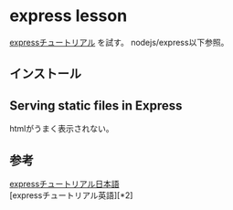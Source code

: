 # express lesson

[expressチュートリアル][*1]  を試す。
nodejs/express以下参照。

## インストール

## Serving static files in Express
htmlがうまく表示されない。

## 参考

[expressチュートリアル日本語][*1]  
[expressチュートリアル英語][*2]  



[*1]:http://expressjs.com/ja/starter/installing.html
[*1]:http://expressjs.com/en/starter/installing.html
